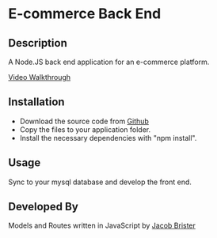 # E-commerce Back End
## Description
A Node.JS back end application for an e-commerce platform.

[Video Walkthrough](https://drive.google.com/file/d/1c6Z_AhqdmA8rcJjjWLU0s4S7q4fr0Z-5/view)

## Installation
-   Download the source code from [Github](https://github.com/jbrister71/e-commerce-back-end)
-   Copy the files to your application folder.
-   Install the necessary dependencies with "npm install".

## Usage
Sync to your mysql database and develop the front end.

## Developed By
Models and Routes written in JavaScript by [Jacob Brister](https://github.com/jbrister71)